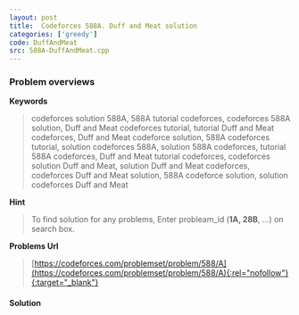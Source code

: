 ```yaml
---
layout: post
title:  Codeforces 588A. Duff and Meat solution
categories: ['greedy']
code: DuffAndMeat
src: 588A-DuffAndMeat.cpp
---
```

### **Problem overviews**

**Keywords**
> codeforces solution 588A, 588A tutorial codeforces, codeforces 588A solution, Duff and Meat codeforces tutorial, tutorial Duff and Meat codeforces, Duff and Meat codeforce solution, 588A codeforces tutorial, solution codeforces 588A, solution 588A codeforces, tutorial 588A codeforces, Duff and Meat tutorial codeforces, codeforces solution Duff and Meat, solution Duff and Meat codeforces, codeforces Duff and Meat solution, 588A codeforce solution, solution codeforces Duff and Meat

**Hint**
> To find solution for any problems, Enter probleam_id (**1A, 28B**, ...) on search box. 

**Problems Url**
> [https://codeforces.com/problemset/problem/588/A](https://codeforces.com/problemset/problem/588/A){:rel="nofollow"}{:target="_blank"}

#### **Solution**




